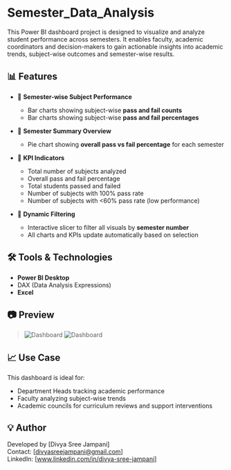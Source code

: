# Semester_Data_Analysis
This Power BI dashboard project is designed to visualize and analyze student performance across semesters. 
It enables faculty, academic coordinators and decision-makers to gain actionable insights into academic trends, subject-wise outcomes and semester-wise results.
## 📊 Features

- 📌 **Semester-wise Subject Performance**
  - Bar charts showing subject-wise **pass and fail counts**
  - Bar charts showing subject-wise **pass and fail percentages**
  
- 📌 **Semester Summary Overview**
  - Pie chart showing **overall pass vs fail percentage** for each semester

- 📌 **KPI Indicators**
  - Total number of subjects analyzed
  - Overall pass and fail percentage
  - Total students passed and failed
  - Number of subjects with 100% pass rate
  - Number of subjects with <60% pass rate (low performance)

- 📌 **Dynamic Filtering**
  - Interactive slicer to filter all visuals by **semester number**
  - All charts and KPIs update automatically based on selection
## 🛠️ Tools & Technologies

- **Power BI Desktop**
- DAX (Data Analysis Expressions)
- **Excel**

## 📷 Preview

> ![Dashboard]([Screenshots/dashboard1.png](https://github.com/JampaniDivyaSree/Semester_Data_Analysis/blob/main/Screenshots/Screenshot1.png))
> ![Dashboard]([Screenshots/dashboard2.png](https://github.com/JampaniDivyaSree/Semester_Data_Analysis/blob/main/Screenshots/Screenshot2.png))



## 📈 Use Case

This dashboard is ideal for:
- Department Heads tracking academic performance
- Faculty analyzing subject-wise trends
- Academic councils for curriculum reviews and support interventions

## 💡 Author

Developed by [Divya Sree Jampani]  
Contact: [divyasreejampani@gmail.com]  
LinkedIn: [www.linkedin.com/in/divya-sree-jampani]
